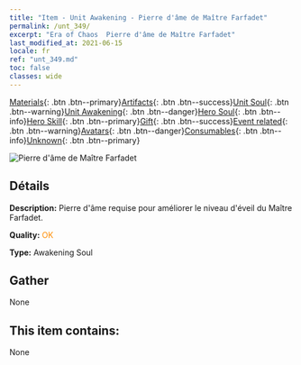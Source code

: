 ```yaml
---
title: "Item - Unit Awakening - Pierre d'âme de Maître Farfadet"
permalink: /unt_349/
excerpt: "Era of Chaos  Pierre d'âme de Maître Farfadet"
last_modified_at: 2021-06-15
locale: fr
ref: "unt_349.md"
toc: false
classes: wide
---
```

 [Materials](/ItemsFR/){: .btn .btn--primary}[Artifacts](/ItemsFR/Artifacts/){: .btn .btn--success}[Unit Soul](/ItemsFR/UnitSoul/){: .btn .btn--warning}[Unit Awakening](/ItemsFR/UnitAwakening/){: .btn .btn--danger}[Hero Soul](/ItemsFR/HeroSoul/){: .btn .btn--info}[Hero Skill](/ItemsFR/HeroSkill/){: .btn .btn--primary}[Gift](/ItemsFR/Gift/){: .btn .btn--success}[Event related](/ItemsFR/Events/){: .btn .btn--warning}[Avatars](/ItemsFR/Avatars/){: .btn .btn--danger}[Consumables](/ItemsFR/Consumables/){: .btn .btn--info}[Unknown](/ItemsFR/Unknown/){: .btn .btn--primary}

 ![Pierre d'âme de Maître Farfadet](/images/u/tia_conglinyaojing.jpg)

## Détails
 **Description:** Pierre d'âme requise pour améliorer le niveau d'éveil du Maître Farfadet.

 **Quality:** <span style="color: #FF8C00">OK</span>

 **Type:** Awakening Soul

## Gather

  None

## This item contains:

  None


